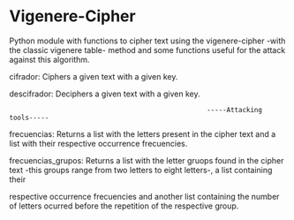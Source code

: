 # Vigenere-Cipher
Python module with functions to cipher text using the vigenere-cipher -with the classic vigenere table- method and some functions useful for the attack against this algorithm. 

cifrador: Ciphers a given text with a given key.

descifrador: Deciphers a given text with a given key.


                                                      -----Attacking tools-----

frecuencias: Returns a list with the letters present in the cipher text and a list with their respective occurrence frecuencies.

frecuencias_grupos: Returns a list with the letter gruops found in the cipher text -this groups range from two letters to eight letters-, a list containing their

respective occurrence frecuencies and another list containing the number of letters ocurred before the repetition of the respective group. 
